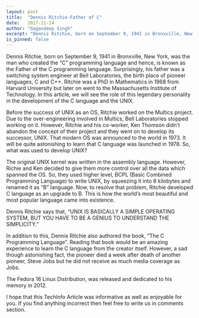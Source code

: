 ```yaml
---
layout: post
title:  "Dennis Ritchie-Father of C"
date:   2017-11-14
author: "Gagandeep Singh"
excerpt: "Dennis Ritchie, born on September 9, 1941 in Bronxville, New York, was the man who created the “C” programming language and hence, is known as the Father of the C programming language."
is_pinned: false
---
```


Dennis Ritchie, born on September 9, 1941 in Bronxville, New York, was the man who created the “C” programming language and hence, is known as the Father of the C programming language. Surprisingly, his father was a switching system engineer at Bell Laboratories, the birth place of pioneer languages, C and C++. Ritchie was a PhD in Mathematics in 1968 from Harvard University but later on went to the Massachusetts Institute of Technology. In this article, we will see the role of this legendary personality in the development of the C language and the UNIX.

Before the success of UNIX as an OS, Ritchie worked on the Multics project. Due to the over-engineering involved in Multics, Bell Laboratories stopped working on it. However, Ritchie and his co-worker, Ken Thomson didn’t abandon the concept of their project and they went on to develop its successor, UNIX. That modern OS was announced to the world in 1973. It will be quite astonishing to learn that C language was launched in 1978. So, what was used to develop UNIX?

The original UNIX kernel was written in the assembly language. However, Richie and Ken decided to give them more control over all the data which spanned the OS. So, they used higher level, BCPL (Basic Combined Programming Language) to write UNIX, by squeezing it into 8 kilobytes and renamed it as “B” language. Now, to resolve that problem, Ritchie developed C language as an upgrade to B. This is how the world’s most beautiful and most popular language came into existence.

Dennis Ritchie says that, “UNIX IS BASICALLY A SIMPLE OPERATING SYSTEM, BUT YOU HAVE TO BE A GENIUS TO UNDERSTAND THE SIMPLICITY.”

In addition to this, Dennis Ritchie also authored the book, “The C Programming Language”. Reading that book would be an amazing experience to learn the C language from the creator itself. However, a sad though astonishing fact, the pioneer died a week after death of another pioneer, Steve Jobs but he did not receive as much media coverage as Jobs.

The Fedora 16 Linux Distribution, was released and dedicated to his memory in 2012.

I hope that this TechInfo Article was informative as well as enjoyable for you. If you find anything incorrect then feel free to write us in comments section.
